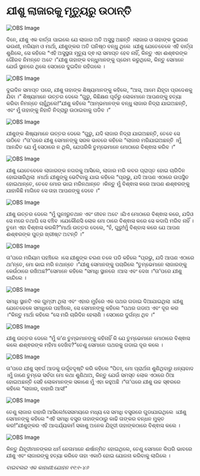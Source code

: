 # ଯୀଶୁ ଲାଜାରକୁ ମୃତ୍ୟୁରୁ ଉଠାନ୍ତି

![OBS Image](https://cdn.door43.org/obs/jpg/360px/obs-en-37-01.jpg)

ଦିନେ, ଯୀଶୁ ଏକ ବାର୍ତ୍ତା ପାଇଲେ ଯେ ଲାଜାର ଅତି ଅସୁସ୍ଥ ଅଛନ୍ତି ।ଲାଜାର ଓ ତାହାଙ୍କ ଦୁଇଜଣ ଭଉଣୀ, ମରିୟମ ଓ ମାର୍ଥା, ଯୀଶୁଙ୍କର ଅତି ଘନିଷ୍ଠ ବନ୍ଧୁ ଥିଲେ ।ଯୀଶୁ ଯେତେବେଳେ ଏହି ବାର୍ତ୍ତା ଶୁଣିଲେ, ସେ କହିଲେ “ଏହି ଅସୁସ୍ଥତା ମୃତ୍ୟୁ ଦ୍ଵ।ରା ସମାପ୍ତ ହେବ ନାହିଁ, କିନ୍ତୁ ଏହା ଈଶ୍ଵରଙ୍କ ଗୌରବ ନିମନ୍ତେ ଅଟେ ।”ଯୀଶୁ ତାହାଙ୍କ ବନ୍ଧୁମାନଙ୍କୁ ପ୍ରେମ କରୁଥିଲେ, କିନ୍ତୁ ସେମାନେ ଯେଉଁ ସ୍ଥାନରେ ଥିଲେ ସେଠାରେ ଦୁଇଦିନ ରହିଗଲେ ।

![OBS Image](https://cdn.door43.org/obs/jpg/360px/obs-en-37-02.jpg)

ଦୁଇଦିନ ସମାପ୍ତ  ପରେ, ଯୀଶୁ ତାହାଙ୍କ ଶିଷ୍ୟମାନଙ୍କୁ କହିଲେ, “ଆସ, ଆମେ ଯିହୂଦା ପ୍ରଦେଶକୁ ଯିବା ।” ଶିଷ୍ୟମାନେ ଉତ୍ତର ଦେଲେ “ଗୁରୁ, କିଛିକ୍ଷଣ ପୂର୍ବରୁ ଲୋକମାନେ ଆପଣଙ୍କୁ ହତ୍ୟା କରିବା ନିମନ୍ତେ ଚାହୁଁଥିଲେ!”ଯୀଶୁ କହିଲେ “ଆମ୍ଭମାନଙ୍କ ବନ୍ଧୁ ଲାଜାର ନିଦ୍ରା ଯାଇଅଛନ୍ତି, ଏବଂ ମୁଁ ତାହାଙ୍କୁ ନିହାତି ନିଦ୍ରାରୁ ଉଠାଇବାକୁ ପଡିବ ।”

![OBS Image](https://cdn.door43.org/obs/jpg/360px/obs-en-37-03.jpg)

ଯୀଶୁଙ୍କ ଶିଷ୍ୟମାନେ ଉତ୍ତର ଦେଲେ “ଗୁରୁ, ଯଦି ଲାଜାର ନିଦ୍ରା ଯାଇଅଛନ୍ତି, ତେବେ ସେ ଉଠିବେ ।“ତା’ପରେ ଯୀଶୁ ସେମାନଙ୍କୁ ସରଳ ଭାବରେ କହିଲେ “ଲାଜାର ମରିଯାଇଅଛନ୍ତି ।ମୁଁ ଆନନ୍ଦିତ ଯେ ମୁଁ ସେଠାରେ ନ ଥିଲି, ଯେପରିକି ତୁମ୍ଭେମାନେ ମୋଠାରେ ବିଶ୍ଵାସ କରିବ ।“

![OBS Image](https://cdn.door43.org/obs/jpg/360px/obs-en-37-04.jpg)

ଯୀଶୁ ଯେତେବେଳେ ଲାଜାରଙ୍କ ନଗରକୁ ଆସିଲେ, ଲାଜାର ମରି କବର ପ୍ରାପ୍ତ ହୋଇ ଚାରିଦିନ ହୋଇସାରିଥିଲା ।ମାର୍ଥା ଯୀଶୁଙ୍କୁ ଭେଟିବାକୁ ଯାଇ କହିଲେ “ପ୍ରଭୁ, ଯଦି ଆପଣ ଏଠାରେ ଉପସ୍ଥିତ ହୋଇଥାନ୍ତେ, ତେବେ ମୋର ଭାଇ ମରିନଥାନ୍ତେ ।କିନ୍ତୁ ମୁଁ ବିଶ୍ଵାସ କରେ ଆପଣ ଈଶ୍ଵରଙ୍କୁ ଯାହାକିଛି ମାଗିବେ ସେ ତାହା ଆପଣଙ୍କୁ ଦେବେ ।“

![OBS Image](https://cdn.door43.org/obs/jpg/360px/obs-en-37-05.jpg)

ଯୀଶୁ ଉତ୍ତର ଦେଲେ “ମୁଁ ପୁନଃରୁତଥାନ ଏବଂ ଜୀବନ ଅଟେ ।ଯିଏ ମୋଠାରେ ବିଶ୍ଵାସ କରେ, ଯଦିଓ ସେ ମରେ ତଥାପି ସେ ବଞ୍ଚିବ ।ଯେକୌଣସି ଲୋକ ମୋ ଠାରେ ବିଶ୍ଵାସ କରେ ସେ କଦାପି ମରିବ ନାହିଁ ।ତୁମେ ଏହା ବିଶ୍ଵାସ କରକି?”ମାର୍ଥା ଉତ୍ତର ଦେଲେ, “ହଁ, ଗୁରୁ!ମୁଁ ବିଶ୍ବାସ କରେ ଯେ ଆପଣ ଈଶ୍ଵରଙ୍କ ପୁତ୍ର ଖ୍ରୀଷ୍ଟ ଅଟନ୍ତି ।“

![OBS Image](https://cdn.door43.org/obs/jpg/360px/obs-en-37-06.jpg)

ତା’ପରେ ମରିୟମ ପହଞ୍ଚିଲେ ।ସେ ଯୀଶୁଙ୍କ ଚରଣ ତଳେ ପଡି କହିଲେ “ପ୍ରଭୁ, ଯଦି ଆପଣ ଏଠାରେ ଥା’ନ୍ତେ, ମୋ ଭାଇ ମରି ନଥାନ୍ତେ ।“ଯୀଶୁ ସେମାନଙ୍କୁ ପଚାରିଲେ “ତୁମ୍ଭେମାନେ ଲାଜାରଙ୍କୁ କେଉଁଠାରେ ରଖିଅଛ?”ସେମାନେ କହିଲେ “ସମାଧି ସ୍ଥାନରେ ।ଆସ ଏବଂ ଦେଖ ।“ତା’ପରେ ଯୀଶୁ କାନ୍ଦିଲେ ।

![OBS Image](https://cdn.door43.org/obs/jpg/360px/obs-en-37-07.jpg)

ସମାଧି ସ୍ଥାନଟି ଏକ ଗୁମ୍ଫା ଥିଲା ଏବଂ ଏହାର ମୁହଁରେ ଏକ ପଥର ଗଡାଇ ଦିଆଯାଇଥିଲା ।ଯୀଶୁ ଯେତେବେଳେ ସମାଧିରେ ପହଞ୍ଚିଲେ, ସେ ସେମାନଙ୍କୁ କହିଲେ “ପଥର ଗଡାଅ ଏବଂ ଦୂର କର ।“କିନ୍ତୁ ମାର୍ଥା କହିଲେ “ସେ ମରି ଚାରିଦିନ ହେଲାଣି । ସେଠାରେ ଦୁର୍ଗନ୍ଧ ଥିବ ।“

![OBS Image](https://cdn.door43.org/obs/jpg/360px/obs-en-37-08.jpg)

ଯୀଶୁ ଉତ୍ତର ଦେଲେ “ମୁଁ କ’ଣ ତୁମ୍ଭମାନଙ୍କୁ କହିନାହିଁ କି ଯେ ତୁମ୍ଭେମାନେ ମୋଠାରେ ବିଶ୍ଵାସ କଲେ ଈଶ୍ଵରଙ୍କ ମହିମା ଦେଖିବ?”ତେଣୁ ସେମାନେ ପଥରକୁ ଗଡାଇ ଦୂର କଲେ ।

![OBS Image](https://cdn.door43.org/obs/jpg/360px/obs-en-37-09.jpg)

ତା’ପରେ ଯୀଶୁ ସ୍ଵର୍ଗ ଆଡକୁ ଉର୍ଦ୍ଧ୍ବଦୃଷ୍ଟି କରି କହିଲେ “ପିତଃ, ମୋ ପ୍ରାର୍ଥନା ଶୁଣିଥିବାରୁ ଧନ୍ୟବାଦ ।ମୁଁ ଜାଣେ ତୁମ୍ଭେ ସର୍ବଦା ମୋ କଥା ଶୁଣିଥାଅ, କିନ୍ତୁ ଯେଉଁ ସମସ୍ତ ଲୋକ ଏଠାରେ ଠିଆ ହୋଇଅଛନ୍ତି ସେହି ଲୋକମାନଙ୍କ ସକାଶେ ମୁଁ ଏହା କହୁଅଛି ।“ତା’ପରେ ଯୀଶୁ ଉଚ୍ଚ ସ୍ଵରରେ କହିଲେ “ଲାଜାର, ବାହାରି ଆସ!”

![OBS Image](https://cdn.door43.org/obs/jpg/360px/obs-en-37-10.jpg)

ତେଣୁ ଲାଜାର ବାହାରି ଆସିଲେ!ସେସମୟରେ ମଧ୍ୟ ସେ ସମାଧି ବସ୍ତ୍ରରେ ଗୁଡାଯାଇଥିଲେ ।ଯୀଶୁ ସେମାନଙ୍କୁ କହିଲେ “ଏହି ସମାଧି ବସ୍ତ୍ର ତାହାଙ୍କଠାରୁ କାଢି ତାଙ୍କର ବନ୍ଧନ ମୁକ୍ତ କର!”ଯୀଶୁଙ୍କର ଏହି ଆଶ୍ଚର୍ଯ୍ୟକର୍ମ ସକାଶୁ ଅନେକ ଯିହୂଦୀ ତାହାଙ୍କଠାରେ ବିଶ୍ଵାସ କଲେ ।

![OBS Image](https://cdn.door43.org/obs/jpg/360px/obs-en-37-11.jpg)

କିନ୍ତୁ ଯିହୂଦୀମାନଙ୍କର ଧର୍ମ ନେତାମାନେ ଈର୍ଷାନ୍ମିତ ହୋଇଥିଲେ, ତେଣୁ ସେମାନେ କିପରି ଭାବରେ ଯୀଶୁ ଏବଂ ଲାଜାରଙ୍କୁ ହତ୍ୟା କରିବେ ତାହା ଏକାଠି ହୋଇ ଯୋଜନା କରିବାକୁ ଲାଗିଲେ । 

_ବାଇବଲର ଏକ କାହାଣୀ:ଯୋହନ ୧୧:୧-୪୬_